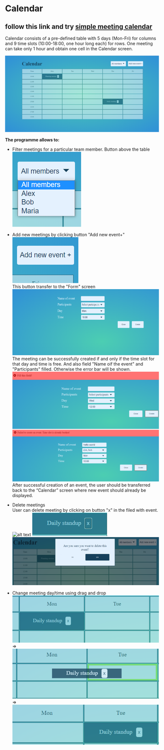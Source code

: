 # Сalendar 
## follow this link and try [simple meeting calendar](https://nataliakoshevaya.github.io/calendar/dist/calendar.html)

Calendar consists of a pre-defined table with 5 days (Mon-Fri) for columns and 9 time slots (10:00-18:00, one hour long each) for rows. One meeting can take only 1 hour and obtain one cell in the Calendar screen.  

![alt text](screenshots/calendar.png "Calendar")

**The programme allows to:** 
 + Filter meetings for a particular team member. Button above the table\
  ![alt text](screenshots/filter.png "filter") 

 + Add new meetings by clicking button "Add new event+"\
 ![alt text](screenshots/addbutton.png "btn add new event")\
    This button transfer to the "Form" screen\
    ![alt text](screenshots/form.png "form")\
    The meeting can be successfully created if and only if the time slot for that day and time is free. And also field "Name oif the event" and "Participants" filled. Otherwise the error bar will be shown.
    ![alt text](screenshots/error.png "fill this field")\
    ![alt text](screenshots/error2.png "timeslot is already booked")\
    After successful creation of an event, the user should be transferred back to the “Calendar” screen where new event should already be displayed. 
 + Delete meetings\
   User can delete meeting by clicking on button "x" in the filed with event.\
   ![alt text](screenshots/delete-field.png "event field")
   ![alt text](screenshots/event-field.png "event field")
   ![alt text](screenshots/delete-event.png "window with delete event")
 + Change meeting day/time using drag and drop\
   ![alt text](screenshots/drag-ndrop.png "drag n drop") => ![alt text](screenshots/drag-ndrop2.png "drag n drop") =>  ![alt text](screenshots/drag-ndrop3.png "drag n drop")
 

 
 
